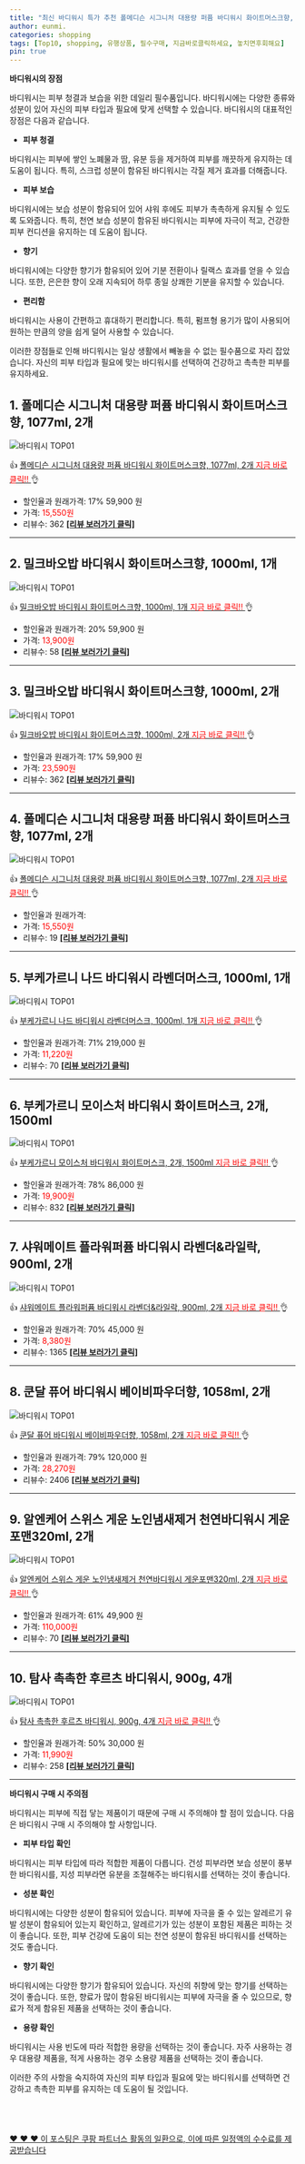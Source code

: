```yaml
---
title: "최신 바디워시 특가 추천 폴메디슨 시그니처 대용량 퍼퓸 바디워시 화이트머스크향, 1077ml, 2개 비교 장점"
author: eunmi.
categories: shopping
tags: [Top10, shopping, 유행상품, 필수구매, 지금바로클릭하세요, 놓치면후회해요]
pin: true
---
```

**바디워시의 장점**

바디워시는 피부 청결과 보습을 위한 데일리 필수품입니다. 바디워시에는 다양한 종류와 성분이 있어 자신의 피부 타입과 필요에 맞게 선택할 수 있습니다. 바디워시의 대표적인 장점은 다음과 같습니다.

* **피부 청결**

바디워시는 피부에 쌓인 노폐물과 땀, 유분 등을 제거하여 피부를 깨끗하게 유지하는 데 도움이 됩니다. 특히, 스크럽 성분이 함유된 바디워시는 각질 제거 효과를 더해줍니다.

* **피부 보습**

바디워시에는 보습 성분이 함유되어 있어 샤워 후에도 피부가 촉촉하게 유지될 수 있도록 도와줍니다. 특히, 천연 보습 성분이 함유된 바디워시는 피부에 자극이 적고, 건강한 피부 컨디션을 유지하는 데 도움이 됩니다.

* **향기**

바디워시에는 다양한 향기가 함유되어 있어 기분 전환이나 릴랙스 효과를 얻을 수 있습니다. 또한, 은은한 향이 오래 지속되어 하루 종일 상쾌한 기분을 유지할 수 있습니다.

* **편리함**

바디워시는 사용이 간편하고 휴대하기 편리합니다. 특히, 펌프형 용기가 많이 사용되어 원하는 만큼의 양을 쉽게 덜어 사용할 수 있습니다.

이러한 장점들로 인해 바디워시는 일상 생활에서 빼놓을 수 없는 필수품으로 자리 잡았습니다. 자신의 피부 타입과 필요에 맞는 바디워시를 선택하여 건강하고 촉촉한 피부를 유지하세요.

   

## 1. 폴메디슨 시그니처 대용량 퍼퓸 바디워시 화이트머스크향, 1077ml, 2개

![바디워시 TOP01](https://thumbnail9.coupangcdn.com/thumbnails/remote/230x230ex/image/retail/images/968863524082504-bff629c2-6493-442d-bbb2-94c971aa058b.jpg)


👍 [폴메디슨 시그니처 대용량 퍼퓸 바디워시 화이트머스크향, 1077ml, 2개 <font color=red> 지금 바로 클릭!! </font> ](https://link.coupang.com/re/AFFSDP?lptag=AF3617701&subid=GithubCoopas&pageKey=1319773082&traceid=V0-153&itemId=18626932440&vendorItemId=70336612479) 👌 


- 할인율과 원래가격: 17%  59,900   원
- 가격: <span style='color:red'>15,550원</span>
- 리뷰수: 362  [**[리뷰 보러가기 클릭]**](https://link.coupang.com/re/AFFSDP?lptag=AF3617701&subid=GithubCoopas&pageKey=1319773082&traceid=V0-153&itemId=18626932440&vendorItemId=70336612479)

---


   

## 2. 밀크바오밥 바디워시 화이트머스크향, 1000ml, 1개

![바디워시 TOP01](https://thumbnail7.coupangcdn.com/thumbnails/remote/230x230ex/image/retail/images/8482837743571141-a1b150da-62d3-4ae6-8158-d6931aa7d859.jpg)


👍 [밀크바오밥 바디워시 화이트머스크향, 1000ml, 1개 <font color=red> 지금 바로 클릭!! </font> ](https://link.coupang.com/re/AFFSDP?lptag=AF3617701&subid=GithubCoopas&pageKey=181699807&traceid=V0-153&itemId=520561494&vendorItemId=85694345825) 👌 


- 할인율과 원래가격: 20%  59,900   원
- 가격: <span style='color:red'>13,900원</span>
- 리뷰수: 58  [**[리뷰 보러가기 클릭]**](https://link.coupang.com/re/AFFSDP?lptag=AF3617701&subid=GithubCoopas&pageKey=181699807&traceid=V0-153&itemId=520561494&vendorItemId=85694345825)

---


   

## 3. 밀크바오밥 바디워시 화이트머스크향, 1000ml, 2개

![바디워시 TOP01](https://thumbnail9.coupangcdn.com/thumbnails/remote/230x230ex/image/retail/images/792050149533808-6ddbf9e9-8d3d-493e-9110-6d669f26f9a9.jpg)


👍 [밀크바오밥 바디워시 화이트머스크향, 1000ml, 2개 <font color=red> 지금 바로 클릭!! </font> ](https://link.coupang.com/re/AFFSDP?lptag=AF3617701&subid=GithubCoopas&pageKey=181699807&traceid=V0-153&itemId=18785860776&vendorItemId=5357208519) 👌 


- 할인율과 원래가격: 17%  59,900   원
- 가격: <span style='color:red'>23,590원</span>
- 리뷰수: 362  [**[리뷰 보러가기 클릭]**](https://link.coupang.com/re/AFFSDP?lptag=AF3617701&subid=GithubCoopas&pageKey=181699807&traceid=V0-153&itemId=18785860776&vendorItemId=5357208519)

---


   

## 4. 폴메디슨 시그니처 대용량 퍼퓸 바디워시 화이트머스크향, 1077ml, 2개

![바디워시 TOP01](https://thumbnail9.coupangcdn.com/thumbnails/remote/230x230ex/image/retail/images/968863524082504-bff629c2-6493-442d-bbb2-94c971aa058b.jpg)


👍 [폴메디슨 시그니처 대용량 퍼퓸 바디워시 화이트머스크향, 1077ml, 2개 <font color=red> 지금 바로 클릭!! </font> ](https://link.coupang.com/re/AFFSDP?lptag=AF3617701&subid=GithubCoopas&pageKey=1319773082&traceid=V0-153&itemId=18626932440&vendorItemId=70336612479) 👌 


- 할인율과 원래가격: 
- 가격: <span style='color:red'>15,550원</span>
- 리뷰수: 19  [**[리뷰 보러가기 클릭]**](https://link.coupang.com/re/AFFSDP?lptag=AF3617701&subid=GithubCoopas&pageKey=1319773082&traceid=V0-153&itemId=18626932440&vendorItemId=70336612479)

---


   

## 5. 부케가르니 나드 바디워시 라벤더머스크, 1000ml, 1개

![바디워시 TOP01](https://thumbnail6.coupangcdn.com/thumbnails/remote/230x230ex/image/retail/images/7896660366698263-2f4e3699-3cf6-45d2-abf7-c3537b6a7506.png)


👍 [부케가르니 나드 바디워시 라벤더머스크, 1000ml, 1개 <font color=red> 지금 바로 클릭!! </font> ](https://link.coupang.com/re/AFFSDP?lptag=AF3617701&subid=GithubCoopas&pageKey=6540561327&traceid=V0-153&itemId=14560296036&vendorItemId=4851138321) 👌 


- 할인율과 원래가격: 71%  219,000   원
- 가격: <span style='color:red'>11,220원</span>
- 리뷰수: 70  [**[리뷰 보러가기 클릭]**](https://link.coupang.com/re/AFFSDP?lptag=AF3617701&subid=GithubCoopas&pageKey=6540561327&traceid=V0-153&itemId=14560296036&vendorItemId=4851138321)

---


   

## 6. 부케가르니 모이스처 바디워시 화이트머스크, 2개, 1500ml

![바디워시 TOP01](https://thumbnail10.coupangcdn.com/thumbnails/remote/230x230ex/image/retail/images/2366227629914973-2881817e-3ad6-4387-b6ef-2e84240ff9b8.jpg)


👍 [부케가르니 모이스처 바디워시 화이트머스크, 2개, 1500ml <font color=red> 지금 바로 클릭!! </font> ](https://link.coupang.com/re/AFFSDP?lptag=AF3617701&subid=GithubCoopas&pageKey=7632525267&traceid=V0-153&itemId=14497329516&vendorItemId=81740396661) 👌 


- 할인율과 원래가격: 78%  86,000   원
- 가격: <span style='color:red'>19,900원</span>
- 리뷰수: 832  [**[리뷰 보러가기 클릭]**](https://link.coupang.com/re/AFFSDP?lptag=AF3617701&subid=GithubCoopas&pageKey=7632525267&traceid=V0-153&itemId=14497329516&vendorItemId=81740396661)

---


   

## 7. 샤워메이트 플라워퍼퓸 바디워시 라벤더&라일락, 900ml, 2개

![바디워시 TOP01](https://thumbnail10.coupangcdn.com/thumbnails/remote/230x230ex/image/retail/images/539315443401621-2f689327-a4b0-42d0-8132-eee0a10c1b96.jpg)


👍 [샤워메이트 플라워퍼퓸 바디워시 라벤더&라일락, 900ml, 2개 <font color=red> 지금 바로 클릭!! </font> ](https://link.coupang.com/re/AFFSDP?lptag=AF3617701&subid=GithubCoopas&pageKey=189612770&traceid=V0-153&itemId=276090414&vendorItemId=3003090998) 👌 


- 할인율과 원래가격: 70%  45,000   원
- 가격: <span style='color:red'>8,380원</span>
- 리뷰수: 1365  [**[리뷰 보러가기 클릭]**](https://link.coupang.com/re/AFFSDP?lptag=AF3617701&subid=GithubCoopas&pageKey=189612770&traceid=V0-153&itemId=276090414&vendorItemId=3003090998)

---


   

## 8. 쿤달 퓨어 바디워시 베이비파우더향, 1058ml, 2개

![바디워시 TOP01](https://thumbnail6.coupangcdn.com/thumbnails/remote/230x230ex/image/retail/images/8070747333142838-18ef22f6-48ae-456a-bcb9-9f49bbf84366.jpg)


👍 [쿤달 퓨어 바디워시 베이비파우더향, 1058ml, 2개 <font color=red> 지금 바로 클릭!! </font> ](https://link.coupang.com/re/AFFSDP?lptag=AF3617701&subid=GithubCoopas&pageKey=26431967&traceid=V0-153&itemId=19026718356&vendorItemId=5282907118) 👌 


- 할인율과 원래가격: 79%  120,000   원
- 가격: <span style='color:red'>28,270원</span>
- 리뷰수: 2406  [**[리뷰 보러가기 클릭]**](https://link.coupang.com/re/AFFSDP?lptag=AF3617701&subid=GithubCoopas&pageKey=26431967&traceid=V0-153&itemId=19026718356&vendorItemId=5282907118)

---


   

## 9. 알엔케어 스위스 게운 노인냄새제거 천연바디워시 게운포맨320ml, 2개

![바디워시 TOP01](https://thumbnail8.coupangcdn.com/thumbnails/remote/230x230ex/image/vendor_inventory/images/2017/09/16/12/3/b09028e0-7212-4ffc-bf2f-7910993bc39d.jpg)


👍 [알엔케어 스위스 게운 노인냄새제거 천연바디워시 게운포맨320ml, 2개 <font color=red> 지금 바로 클릭!! </font> ](https://link.coupang.com/re/AFFSDP?lptag=AF3617701&subid=GithubCoopas&pageKey=7699121760&traceid=V0-153&itemId=20608743692&vendorItemId=3293136522) 👌 


- 할인율과 원래가격: 61%  49,900   원
- 가격: <span style='color:red'>110,000원</span>
- 리뷰수: 70  [**[리뷰 보러가기 클릭]**](https://link.coupang.com/re/AFFSDP?lptag=AF3617701&subid=GithubCoopas&pageKey=7699121760&traceid=V0-153&itemId=20608743692&vendorItemId=3293136522)

---


   

## 10. 탐사 촉촉한 후르츠 바디워시, 900g, 4개

![바디워시 TOP01](https://thumbnail10.coupangcdn.com/thumbnails/remote/230x230ex/image/retail/images/4400398354872490-9cbd5a0e-f217-4f7f-80f4-2b5e778582fb.jpg)


👍 [탐사 촉촉한 후르츠 바디워시, 900g, 4개 <font color=red> 지금 바로 클릭!! </font> ](https://link.coupang.com/re/AFFSDP?lptag=AF3617701&subid=GithubCoopas&pageKey=1987695773&traceid=V0-153&itemId=3381958516&vendorItemId=71368611459) 👌 


- 할인율과 원래가격: 50%  30,000   원
- 가격: <span style='color:red'>11,990원</span>
- 리뷰수: 258  [**[리뷰 보러가기 클릭]**](https://link.coupang.com/re/AFFSDP?lptag=AF3617701&subid=GithubCoopas&pageKey=1987695773&traceid=V0-153&itemId=3381958516&vendorItemId=71368611459)

---
**바디워시 구매 시 주의점**

바디워시는 피부에 직접 닿는 제품이기 때문에 구매 시 주의해야 할 점이 있습니다. 다음은 바디워시 구매 시 주의해야 할 사항입니다.

* **피부 타입 확인**

바디워시는 피부 타입에 따라 적합한 제품이 다릅니다. 건성 피부라면 보습 성분이 풍부한 바디워시를, 지성 피부라면 유분을 조절해주는 바디워시를 선택하는 것이 좋습니다.

* **성분 확인**

바디워시에는 다양한 성분이 함유되어 있습니다. 피부에 자극을 줄 수 있는 알레르기 유발 성분이 함유되어 있는지 확인하고, 알레르기가 있는 성분이 포함된 제품은 피하는 것이 좋습니다. 또한, 피부 건강에 도움이 되는 천연 성분이 함유된 바디워시를 선택하는 것도 좋습니다.

* **향기 확인**

바디워시에는 다양한 향기가 함유되어 있습니다. 자신의 취향에 맞는 향기를 선택하는 것이 좋습니다. 또한, 향료가 많이 함유된 바디워시는 피부에 자극을 줄 수 있으므로, 향료가 적게 함유된 제품을 선택하는 것이 좋습니다.

* **용량 확인**

바디워시는 사용 빈도에 따라 적합한 용량을 선택하는 것이 좋습니다. 자주 사용하는 경우 대용량 제품을, 적게 사용하는 경우 소용량 제품을 선택하는 것이 좋습니다.

이러한 주의 사항을 숙지하여 자신의 피부 타입과 필요에 맞는 바디워시를 선택하면 건강하고 촉촉한 피부를 유지하는 데 도움이 될 것입니다.<br><br><br><br><br> [ ❤ ❤ ❤ 이 포스팅은 쿠팡 파트너스 활동의 일환으로, 이에 따른 일정액의 수수료를 제공받습니다](https://link.coupang.com/a/bcEFyh)
